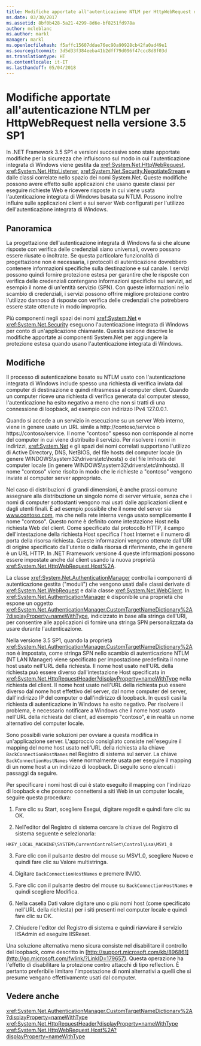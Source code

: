 ```yaml
---
title: Modifiche apportate all'autenticazione NTLM per HttpWebRequest nella versione 3.5 SP1
ms.date: 03/30/2017
ms.assetid: 8bf0b428-5a21-4299-8d6e-bf8251fd978a
author: mcleblanc
ms.author: markl
manager: markl
ms.openlocfilehash: f5affc15607ddae76ec90a90928cb42fa0ad49e1
ms.sourcegitcommit: 3d5d33f384eeba41b2dff79d096f47ccc8d8f03d
ms.translationtype: HT
ms.contentlocale: it-IT
ms.lasthandoff: 05/04/2018
---
```

# <a name="changes-to-ntlm-authentication-for-httpwebrequest-in-version-35-sp1"></a>Modifiche apportate all'autenticazione NTLM per HttpWebRequest nella versione 3.5 SP1
In .NET Framework 3.5 SP1 e versioni successive sono state apportate modifiche per la sicurezza che influiscono sul modo in cui l'autenticazione integrata di Windows viene gestita da <xref:System.Net.HttpWebRequest>, <xref:System.Net.HttpListener>, <xref:System.Net.Security.NegotiateStream> e dalle classi correlate nello spazio dei nomi System.Net. Queste modifiche possono avere effetto sulle applicazioni che usano queste classi per eseguire richieste Web e ricevere risposte in cui viene usata l'autenticazione integrata di Windows basata su NTLM. Possono inoltre influire sulle applicazioni client e sui server Web configurati per l'utilizzo dell'autenticazione integrata di Windows.  
  
## <a name="overview"></a>Panoramica  
 La progettazione dell'autenticazione integrata di Windows fa sì che alcune risposte con verifica delle credenziali siano universali, ovvero possano essere riusate o inoltrate. Se questa particolare funzionalità di progettazione non è necessaria, i protocolli di autenticazione dovrebbero contenere informazioni specifiche sulla destinazione e sul canale. I servizi possono quindi fornire protezione estesa per garantire che le risposte con verifica delle credenziali contengano informazioni specifiche sui servizi, ad esempio il nome di un'entità servizio (SPN). Con queste informazioni nello scambio di credenziali, i servizi possono offrire migliore protezione contro l'utilizzo dannoso di risposte con verifica delle credenziali che potrebbero essere state ottenute in modo improprio.  
  
 Più componenti negli spazi dei nomi <xref:System.Net> e <xref:System.Net.Security> eseguono l'autenticazione integrata di Windows per conto di un'applicazione chiamante. Questa sezione descrive le modifiche apportate ai componenti System.Net per aggiungere la protezione estesa quando usano l'autenticazione integrata di Windows.  
  
## <a name="changes"></a>Modifiche  
 Il processo di autenticazione basato su NTLM usato con l'autenticazione integrata di Windows include spesso una richiesta di verifica inviata dal computer di destinazione e quindi ritrasmessa al computer client. Quando un computer riceve una richiesta di verifica generata dal computer stesso, l'autenticazione ha esito negativo a meno che non si tratti di una connessione di loopback, ad esempio con indirizzo IPv4 127.0.0.1.  
  
 Quando si accede a un servizio in esecuzione su un server Web interno, viene in genere usato un URL simile a http://contoso/service o https://contoso/service. Il nome "contoso" spesso non corrisponde al nome del computer in cui viene distribuito il servizio. Per risolvere i nomi in indirizzi, <xref:System.Net> e gli spazi dei nomi correlati supportano l'utilizzo di Active Directory, DNS, NetBIOS, del file hosts del computer locale (in genere WINDOWS\system32\drivers\etc\hosts) o del file lmhosts del computer locale (in genere WINDOWS\system32\drivers\etc\lmhosts). Il nome "contoso" viene risolto in modo che le richieste a "contoso" vengono inviate al computer server appropriato.  
  
 Nel caso di distribuzioni di grandi dimensioni, è anche prassi comune assegnare alla distribuzione un singolo nome di server virtuale, senza che i nomi di computer sottostanti vengono mai usati dalle applicazioni client e dagli utenti finali. È ad esempio possibile che il nome del server sia www.contoso.com, ma che nella rete interna venga usato semplicemente il nome "contoso". Questo nome è definito come intestazione Host nella richiesta Web del client. Come specificato dal protocollo HTTP, il campo dell'intestazione della richiesta Host specifica l'host Internet e il numero di porta della risorsa richiesta. Queste informazioni vengono ottenute dall'URI di origine specificato dall'utente o dalla risorsa di riferimento, che in genere è un URL HTTP. In .NET Framework versione 4 queste informazioni possono essere impostate anche dal client usando la nuova proprietà <xref:System.Net.HttpWebRequest.Host%2A>.  
  
 La classe <xref:System.Net.AuthenticationManager> controlla i componenti di autenticazione gestita ("moduli") che vengono usati dalle classi derivate di <xref:System.Net.WebRequest> e dalla classe <xref:System.Net.WebClient>. In <xref:System.Net.AuthenticationManager> è disponibile una proprietà che espone un oggetto <xref:System.Net.AuthenticationManager.CustomTargetNameDictionary%2A?displayProperty=nameWithType>, indicizzato in base alla stringa dell'URI, per consentire alle applicazioni di fornire una stringa SPN personalizzata da usare durante l'autenticazione.  
  
 Nella versione 3.5 SP1, quando la proprietà <xref:System.Net.AuthenticationManager.CustomTargetNameDictionary%2A> non è impostata, come stringa SPN nello scambio di autenticazione NTLM (NT LAN Manager) viene specificato per impostazione predefinita il nome host usato nell'URL della richiesta. Il nome host usato nell'URL della richiesta può essere diverso dall'intestazione Host specificata in <xref:System.Net.HttpRequestHeader?displayProperty=nameWithType> nella richiesta del client. Il nome host usato nell'URL della richiesta può essere diverso dal nome host effettivo del server, dal nome computer del server, dall'indirizzo IP del computer o dall'indirizzo di loopback. In questi casi la richiesta di autenticazione in Windows ha esito negativo. Per risolvere il problema, è necessario notificare a Windows che il nome host usato nell'URL della richiesta del client, ad esempio "contoso", è in realtà un nome alternativo del computer locale.  
  
 Sono possibili varie soluzioni per ovviare a questa modifica in un'applicazione server. L'approccio consigliato consiste nell'eseguire il mapping del nome host usato nell'URL della richiesta alla chiave `BackConnectionHostNames` nel Registro di sistema sul server. La chiave `BackConnectionHostNames` viene normalmente usata per eseguire il mapping di un nome host a un indirizzo di loopback. Di seguito sono elencati i passaggi da seguire.  
  
 Per specificare i nomi host di cui è stato eseguito il mapping con l'indirizzo di loopback e che possono connettersi a siti Web in un computer locale, seguire questa procedura:  
  
 1. Fare clic su Start, scegliere Esegui, digitare regedit e quindi fare clic su OK.  
  
 2. Nell'editor del Registro di sistema cercare la chiave del Registro di sistema seguente e selezionarla:  
  
 `HKEY_LOCAL_MACHINE\SYSTEM\CurrentControlSet\Control\Lsa\MSV1_0`  
  
 3. Fare clic con il pulsante destro del mouse su MSV1_0, scegliere Nuovo e quindi fare clic su Valore multistringa.  
  
 4. Digitare `BackConnectionHostNames` e premere INVIO.  
  
 5. Fare clic con il pulsante destro del mouse su `BackConnectionHostNames` e quindi scegliere Modifica.  
  
 6. Nella casella Dati valore digitare uno o più nomi host (come specificato nell'URL della richiesta) per i siti presenti nel computer locale e quindi fare clic su OK.  
  
 7. Chiudere l'editor del Registro di sistema e quindi riavviare il servizio IISAdmin ed eseguire IISReset.  
  
 Una soluzione alternativa meno sicura consiste nel disabilitare il controllo del loopback, come descritto in [http://support.microsoft.com/kb/896861](http://go.microsoft.com/fwlink/?LinkID=179657). Questa operazione ha l'effetto di disabilitare la protezione contro attacchi di tipo reflection. È pertanto preferibile limitare l'impostazione di nomi alternativi a quelli che si presume vengano effettivamente usati dal computer.  
  
## <a name="see-also"></a>Vedere anche  
 <xref:System.Net.AuthenticationManager.CustomTargetNameDictionary%2A?displayProperty=nameWithType>  
 <xref:System.Net.HttpRequestHeader?displayProperty=nameWithType>  
 <xref:System.Net.HttpWebRequest.Host%2A?displayProperty=nameWithType>
